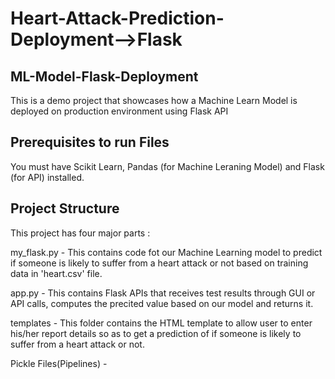 # Heart-Attack-Prediction-Deployment-->Flask

## ML-Model-Flask-Deployment
This is a demo project that showcases how a Machine Learn Model is deployed on production environment using Flask API

## Prerequisites to run Files
You must have Scikit Learn, Pandas (for Machine Leraning Model) and Flask (for API) installed.

## Project Structure
This project has four major parts :

my_flask.py - This contains code fot our Machine Learning model to predict if someone is likely to suffer from a heart attack or not based on training data in 'heart.csv' file.

app.py - This contains Flask APIs that receives test results through GUI or API calls, computes the precited value based on our model and returns it.

templates - This folder contains the HTML template to allow user to enter his/her report details so as to get a prediction of if someone is likely to suffer from a heart attack or not.

Pickle Files(Pipelines) - 


